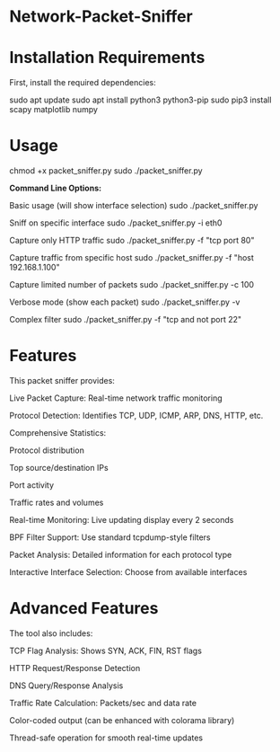 # Network-Packet-Sniffer

# Installation Requirements

First, install the required dependencies:

sudo apt update
sudo apt install python3 python3-pip
sudo pip3 install scapy matplotlib numpy

# Usage
chmod +x packet_sniffer.py
sudo ./packet_sniffer.py

**Command Line Options:**

Basic usage (will show interface selection)
sudo ./packet_sniffer.py

Sniff on specific interface
sudo ./packet_sniffer.py -i eth0

Capture only HTTP traffic
sudo ./packet_sniffer.py -f "tcp port 80"

Capture traffic from specific host
sudo ./packet_sniffer.py -f "host 192.168.1.100"

Capture limited number of packets
sudo ./packet_sniffer.py -c 100

Verbose mode (show each packet)
sudo ./packet_sniffer.py -v

Complex filter
sudo ./packet_sniffer.py -f "tcp and not port 22"

# Features

This packet sniffer provides:

Live Packet Capture: Real-time network traffic monitoring

Protocol Detection: Identifies TCP, UDP, ICMP, ARP, DNS, HTTP, etc.

Comprehensive Statistics:

Protocol distribution

Top source/destination IPs

Port activity

Traffic rates and volumes

Real-time Monitoring: Live updating display every 2 seconds

BPF Filter Support: Use standard tcpdump-style filters

Packet Analysis: Detailed information for each protocol type

Interactive Interface Selection: Choose from available interfaces

# Advanced Features

The tool also includes:

TCP Flag Analysis: Shows SYN, ACK, FIN, RST flags

HTTP Request/Response Detection

DNS Query/Response Analysis

Traffic Rate Calculation: Packets/sec and data rate

Color-coded output (can be enhanced with colorama library)

Thread-safe operation for smooth real-time updates
